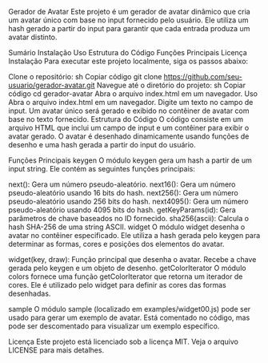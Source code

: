 Gerador de Avatar
Este projeto é um gerador de avatar dinâmico que cria um avatar único com base no input fornecido pelo usuário. Ele utiliza um hash gerado a partir do input para garantir que cada entrada produza um avatar distinto.

Sumário
Instalação
Uso
Estrutura do Código
Funções Principais
Licença
Instalação
Para executar este projeto localmente, siga os passos abaixo:

Clone o repositório:
sh
Copiar código
git clone https://github.com/seu-usuario/gerador-avatar.git
Navegue até o diretório do projeto:
sh
Copiar código
cd gerador-avatar
Abra o arquivo index.html em um navegador.
Uso
Abra o arquivo index.html em um navegador.
Digite um texto no campo de input.
Um avatar único será gerado e exibido no contêiner de avatar com base no texto fornecido.
Estrutura do Código
O código consiste em um arquivo HTML que inclui um campo de input e um contêiner para exibir o avatar gerado. O avatar é desenhado dinamicamente usando funções de desenho e uma hash gerada a partir do input do usuário.

Funções Principais
keygen
O módulo keygen gera um hash a partir de um input string. Ele contém as seguintes funções principais:

next(): Gera um número pseudo-aleatório.
next16(): Gera um número pseudo-aleatório usando 16 bits do hash.
next256(): Gera um número pseudo-aleatório usando 256 bits do hash.
next4095(): Gera um número pseudo-aleatório usando 4095 bits do hash.
getKeyParams(id): Gera parâmetros de chave baseados no ID fornecido.
sha256(ascii): Calcula o hash SHA-256 de uma string ASCII.
widget
O módulo widget desenha o avatar no contêiner especificado. Ele utiliza a hash gerada pelo keygen para determinar as formas, cores e posições dos elementos do avatar.

widget(key, draw): Função principal que desenha o avatar. Recebe a chave gerada pelo keygen e um objeto de desenho.
getColorIterator
O módulo colors fornece uma função getColorIterator que retorna um iterador de cores. Ele é utilizado pelo widget para definir as cores das formas desenhadas.

sample
O módulo sample (localizado em examples/widget00.js) pode ser usado para gerar um exemplo de avatar. Está comentado no código, mas pode ser descomentado para visualizar um exemplo específico.

Licença
Este projeto está licenciado sob a licença MIT. Veja o arquivo LICENSE para mais detalhes.
